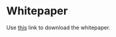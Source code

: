# Whitepaper

Use [this](https://perpdex.com/pdfs/whitepaper.pdf) link to download the whitepaper.

